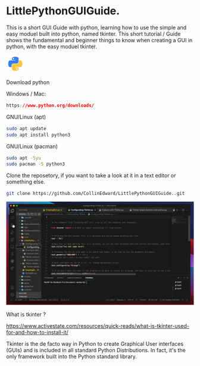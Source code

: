 # LittlePythonGUIGuide.

This is a short GUI Guide with python, learning how to use the simple and easy moduel built into python, named tkinter.
This short tutorial / Guide shows the fundamental and beginner things to know when creating a GUI in python, with the easy moduel tkinter.

![Screenshot](Other-python-icon.png)

Download python

Windows / Mac:
```css
https://www.python.org/downloads/
```
GNU/Linux (apt)
```bash
sudo apt update
sudo apt install python3
```
GNU/Linux (pacman)
```bash
sudo apt -Syu
sudo pacman -S python3
```

Clone the reposetory, if you want to take a look at it in a text editor or something else.
```bash
git clone https://github.com/CollinEdward/LittlePythonGUIGuide..git
```

![Screenshot](Preview.png)

What is tkinter ? 

https://www.activestate.com/resources/quick-reads/what-is-tkinter-used-for-and-how-to-install-it/

Tkinter is the de facto way in Python to create Graphical User interfaces (GUIs) and is included in all standard Python Distributions. In fact, it's the only framework built into the Python standard library.